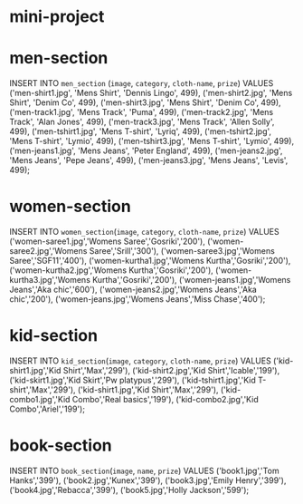 # mini-project
# men-section
INSERT INTO `men_section` (`image`, `category`, `cloth-name`, `prize`) VALUES
('men-shirt1.jpg', 'Mens Shirt', 'Dennis Lingo', 499),
('men-shirt2.jpg', 'Mens Shirt', 'Denim Co', 499),
('men-shirt3.jpg', 'Mens Shirt', 'Denim Co', 499),
('men-track1.jpg', 'Mens Track', 'Puma', 499),
('men-track2.jpg', 'Mens Track', 'Alan Jones', 499),
('men-track3.jpg', 'Mens Track', 'Allen Solly', 499),
('men-tshirt1.jpg', 'Mens T-shirt', 'Lyriq', 499),
('men-tshirt2.jpg', 'Mens T-shirt', 'Lymio', 499),
('men-tshirt3.jpg', 'Mens T-shirt', 'Lymio', 499),
('men-jeans1.jpg', 'Mens Jeans', 'Peter England', 499),
('men-jeans2.jpg', 'Mens Jeans', 'Pepe Jeans', 499),
('men-jeans3.jpg', 'Mens Jeans', 'Levis', 499);

# women-section
INSERT INTO `women_section`(`image`, `category`, `cloth-name`, `prize`) VALUES ('women-saree1.jpg','Womens Saree','Gosriki','200'), ('women-saree2.jpg','Womens Saree','Srill','300'), ('women-saree3.jpg','Womens Saree','SGF11','400'), ('women-kurtha1.jpg','Womens Kurtha','Gosriki','200'), ('women-kurtha2.jpg','Womens Kurtha','Gosriki','200'), ('women-kurtha3.jpg','Womens Kurtha','Gosriki','200'), ('women-jeans1.jpg','Womens Jeans','Aka chic','600'), ('women-jeans2.jpg','Womens Jeans','Aka chic','200'), ('women-jeans.jpg','Womens Jeans','Miss Chase','400');

# kid-section
INSERT INTO `kid_section`(`image`, `category`, `cloth-name`, `prize`) VALUES ('kid-shirt1.jpg','Kid Shirt','Max','299'), ('kid-shirt2.jpg','Kid Shirt','Icable','199'), ('kid-skirt1.jpg','Kid Skirt','Pw platypus','299'), ('kid-tshirt1.jpg','Kid T-shirt','Max','299'), ('kid-shirt1.jpg','Kid Shirt','Max','299'), ('kid-combo1.jpg','Kid Combo','Real basics','199'), ('kid-combo2.jpg','Kid Combo','Ariel','199');

# book-section
INSERT INTO `book_section`(`image`, `name`, `prize`) VALUES ('book1.jpg','Tom Hanks','399'), ('book2.jpg','Kunex','399'), ('book3.jpg','Emily Henry','399'), ('book4.jpg','Rebacca','399'), ('book5.jpg','Holly Jackson','599');

